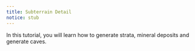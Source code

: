 ```yaml
---
title: Subterrain Detail
notice: stub
---
```


In this tutorial, you will learn how to generate strata, mineral deposits and generate caves.
